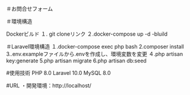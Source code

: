 ＃お問合せフォーム

＃環境構造

Dockerビルド １. git cloneリンク ２.docker-compose up -d -bluild

＃Laravel環境構造 １.docker-compose exec php bash 2.composer install 3..env.exampleファイルから.envを作成し、環境変数を変更 ４.php artisan key:generate 5.php artisan migrate 6.php artisan db:seed

#使用技術 PHP 8.0 Laravel 10.0 MySQL 8.0

#URL ・開発環境：http://localhost/

